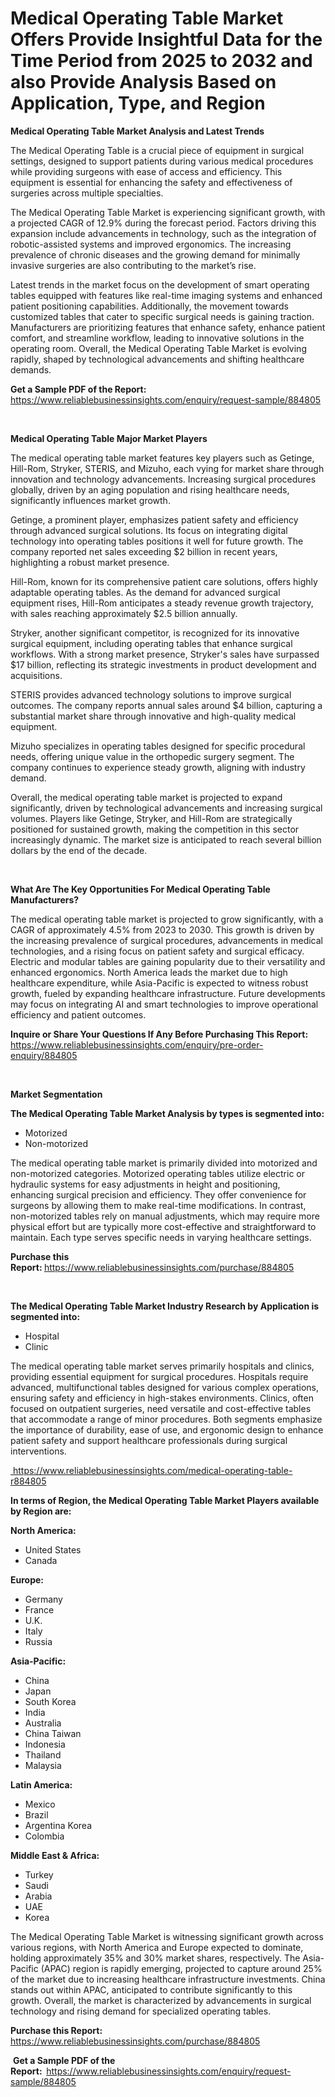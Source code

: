 <p><h1>Medical Operating Table Market Offers Provide Insightful Data for the Time Period from 2025 to 2032 and also Provide Analysis Based on Application, Type, and Region</h1></p><p><strong>Medical Operating Table Market Analysis and Latest Trends</strong></p>
<p><p>The Medical Operating Table is a crucial piece of equipment in surgical settings, designed to support patients during various medical procedures while providing surgeons with ease of access and efficiency. This equipment is essential for enhancing the safety and effectiveness of surgeries across multiple specialties.</p><p>The Medical Operating Table Market is experiencing significant growth, with a projected CAGR of 12.9% during the forecast period. Factors driving this expansion include advancements in technology, such as the integration of robotic-assisted systems and improved ergonomics. The increasing prevalence of chronic diseases and the growing demand for minimally invasive surgeries are also contributing to the market’s rise.</p><p>Latest trends in the market focus on the development of smart operating tables equipped with features like real-time imaging systems and enhanced patient positioning capabilities. Additionally, the movement towards customized tables that cater to specific surgical needs is gaining traction. Manufacturers are prioritizing features that enhance safety, enhance patient comfort, and streamline workflow, leading to innovative solutions in the operating room. Overall, the Medical Operating Table Market is evolving rapidly, shaped by technological advancements and shifting healthcare demands.</p></p>
<p><strong>Get a Sample PDF of the Report:&nbsp;</strong> <a href="https://www.reliablebusinessinsights.com/enquiry/request-sample/884805?utm_campaign=60&utm_medium=2&utm_source=Github&utm_content=ia&utm_term=13042025&utm_id=medical-operating-table">https://www.reliablebusinessinsights.com/enquiry/request-sample/884805</a></p>
<p>&nbsp;</p>
<p><strong>Medical Operating Table Major Market Players</strong></p>
<p><p>The medical operating table market features key players such as Getinge, Hill-Rom, Stryker, STERIS, and Mizuho, each vying for market share through innovation and technology advancements. Increasing surgical procedures globally, driven by an aging population and rising healthcare needs, significantly influences market growth.</p><p>Getinge, a prominent player, emphasizes patient safety and efficiency through advanced surgical solutions. Its focus on integrating digital technology into operating tables positions it well for future growth. The company reported net sales exceeding $2 billion in recent years, highlighting a robust market presence.</p><p>Hill-Rom, known for its comprehensive patient care solutions, offers highly adaptable operating tables. As the demand for advanced surgical equipment rises, Hill-Rom anticipates a steady revenue growth trajectory, with sales reaching approximately $2.5 billion annually.</p><p>Stryker, another significant competitor, is recognized for its innovative surgical equipment, including operating tables that enhance surgical workflows. With a strong market presence, Stryker's sales have surpassed $17 billion, reflecting its strategic investments in product development and acquisitions.</p><p>STERIS provides advanced technology solutions to improve surgical outcomes. The company reports annual sales around $4 billion, capturing a substantial market share through innovative and high-quality medical equipment.</p><p>Mizuho specializes in operating tables designed for specific procedural needs, offering unique value in the orthopedic surgery segment. The company continues to experience steady growth, aligning with industry demand.</p><p>Overall, the medical operating table market is projected to expand significantly, driven by technological advancements and increasing surgical volumes. Players like Getinge, Stryker, and Hill-Rom are strategically positioned for sustained growth, making the competition in this sector increasingly dynamic. The market size is anticipated to reach several billion dollars by the end of the decade.</p></p>
<p>&nbsp;</p>
<p><strong>What Are The Key Opportunities For Medical Operating Table Manufacturers?</strong></p>
<p><p>The medical operating table market is projected to grow significantly, with a CAGR of approximately 4.5% from 2023 to 2030. This growth is driven by the increasing prevalence of surgical procedures, advancements in medical technologies, and a rising focus on patient safety and surgical efficacy. Electric and modular tables are gaining popularity due to their versatility and enhanced ergonomics. North America leads the market due to high healthcare expenditure, while Asia-Pacific is expected to witness robust growth, fueled by expanding healthcare infrastructure. Future developments may focus on integrating AI and smart technologies to improve operational efficiency and patient outcomes.</p></p>
<p><strong>Inquire or Share Your Questions If Any Before Purchasing This Report:</strong> <a href="https://www.reliablebusinessinsights.com/enquiry/pre-order-enquiry/884805?utm_campaign=60&utm_medium=2&utm_source=Github&utm_content=ia&utm_term=13042025&utm_id=medical-operating-table">https://www.reliablebusinessinsights.com/enquiry/pre-order-enquiry/884805</a></p>
<p>&nbsp;</p>
<p><strong>Market Segmentation</strong></p>
<p><strong>The Medical Operating Table Market Analysis by types is segmented into:</strong></p>
<p><ul><li>Motorized</li><li>Non-motorized</li></ul></p>
<p><p>The medical operating table market is primarily divided into motorized and non-motorized categories. Motorized operating tables utilize electric or hydraulic systems for easy adjustments in height and positioning, enhancing surgical precision and efficiency. They offer convenience for surgeons by allowing them to make real-time modifications. In contrast, non-motorized tables rely on manual adjustments, which may require more physical effort but are typically more cost-effective and straightforward to maintain. Each type serves specific needs in varying healthcare settings.</p></p>
<p><strong>Purchase this Report:&nbsp;</strong><a href="https://www.reliablebusinessinsights.com/purchase/884805?utm_campaign=60&utm_medium=2&utm_source=Github&utm_content=ia&utm_term=13042025&utm_id=medical-operating-table">https://www.reliablebusinessinsights.com/purchase/884805</a></p>
<p>&nbsp;</p>
<p><strong>The Medical Operating Table Market Industry Research by Application is segmented into:</strong></p>
<p><ul><li>Hospital</li><li>Clinic</li></ul></p>
<p><p>The medical operating table market serves primarily hospitals and clinics, providing essential equipment for surgical procedures. Hospitals require advanced, multifunctional tables designed for various complex operations, ensuring safety and efficiency in high-stakes environments. Clinics, often focused on outpatient surgeries, need versatile and cost-effective tables that accommodate a range of minor procedures. Both segments emphasize the importance of durability, ease of use, and ergonomic design to enhance patient safety and support healthcare professionals during surgical interventions.</p></p>
<p><a href="https://www.reliablebusinessinsights.com/medical-operating-table-r884805?utm_campaign=60&utm_medium=2&utm_source=Github&utm_content=ia&utm_term=13042025&utm_id=medical-operating-table">&nbsp;https://www.reliablebusinessinsights.com/medical-operating-table-r884805</a></p>
<p><strong>In terms of Region, the Medical Operating Table Market Players available by Region are:</strong></p>
<p>
    <p> <strong> North America: </strong>
        <ul>
            <li>United States</li>
            <li>Canada</li>
        </ul>
        </p> 
    <p> <strong> Europe: </strong>
        <ul>
            <li>Germany</li>
            <li>France</li>
            <li>U.K.</li>
            <li>Italy</li>
            <li>Russia</li>
        </ul>
        </p> 
    <p> <strong> Asia-Pacific: </strong>
        <ul>
            <li>China</li>
            <li>Japan</li>
            <li>South Korea</li>
            <li>India</li>
            <li>Australia</li>
            <li>China Taiwan</li>
            <li>Indonesia</li>
            <li>Thailand</li>
            <li>Malaysia</li>
        </ul>
        </p> 
    <p> <strong> Latin America: </strong>
        <ul>
            <li>Mexico</li>
            <li>Brazil</li>
            <li>Argentina Korea</li>
            <li>Colombia</li>
        </ul>
        </p> 
    <p> <strong> Middle East & Africa: </strong>
        <ul>
            <li>Turkey</li>
            <li>Saudi</li>
            <li>Arabia</li>
            <li>UAE</li>
            <li>Korea</li>
        </ul>
    </p>
    </p>
<p><p>The Medical Operating Table Market is witnessing significant growth across various regions, with North America and Europe expected to dominate, holding approximately 35% and 30% market shares, respectively. The Asia-Pacific (APAC) region is rapidly emerging, projected to capture around 25% of the market due to increasing healthcare infrastructure investments. China stands out within APAC, anticipated to contribute significantly to this growth. Overall, the market is characterized by advancements in surgical technology and rising demand for specialized operating tables.</p></p>
<p><strong>Purchase this Report: </strong><a href="https://www.reliablebusinessinsights.com/purchase/884805?utm_campaign=60&utm_medium=2&utm_source=Github&utm_content=ia&utm_term=13042025&utm_id=medical-operating-table">https://www.reliablebusinessinsights.com/purchase/884805</a></p>
<p>&nbsp;<strong>Get a Sample PDF of the Report:&nbsp;&nbsp;</strong><a href="https://www.reliablebusinessinsights.com/enquiry/request-sample/884805?utm_campaign=60&utm_medium=2&utm_source=Github&utm_content=ia&utm_term=13042025&utm_id=medical-operating-table">https://www.reliablebusinessinsights.com/enquiry/request-sample/884805</a></p>
<p><strong></strong></p>
<p><p></p><p></p><p></p></p>